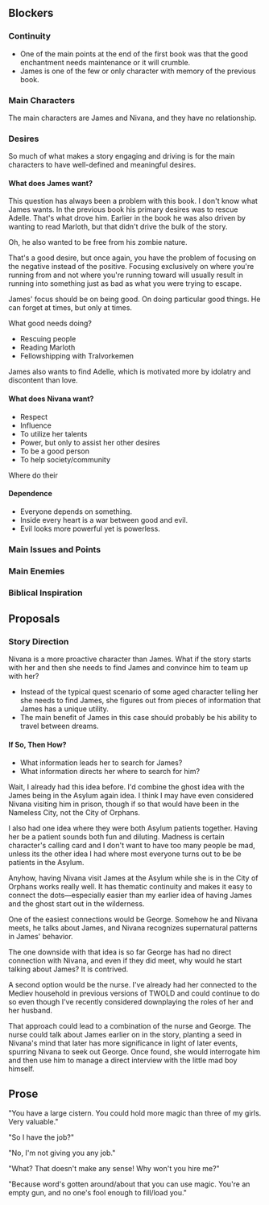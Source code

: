 ## Blockers

### Continuity

* One of the main points at the end of the first book was that the good enchantment needs maintenance or it will crumble.
* James is one of the few or only character with memory of the previous book.

### Main Characters

The main characters are James and Nivana, and they have no relationship.

### Desires

So much of what makes a story engaging and driving is for the main characters to have well-defined and meaningful desires.

#### What does James want?

This question has always been a problem with this book.  I don't know what James wants.  In the previous book his primary desires was to rescue Adelle.  That's what drove him.  Earlier in the book he was also driven by wanting to read Marloth, but that didn't drive the bulk of the story.

Oh, he also wanted to be free from his zombie nature.

That's a good desire, but once again, you have the problem of focusing on the negative instead of the positive.  Focusing exclusively on where you're running from and not where you're running toward will usually result in running into something just as bad as what you were trying to escape.

James' focus should be on being good.  On doing particular good things.  He can forget at times, but only at times.

What good needs doing?

* Rescuing people
* Reading Marloth
* Fellowshipping with Tralvorkemen

James also wants to find Adelle, which is motivated more by idolatry and discontent than love.

#### What does Nivana want?

* Respect
* Influence
* To utilize her talents
* Power, but only to assist her other desires
* To be a good person
* To help society/community

Where do their 

#### Dependence

- Everyone depends on something.
- Inside every heart is a war between good and evil.
- Evil looks more powerful yet is powerless.

### Main Issues and Points

### Main Enemies

### Biblical Inspiration

## Proposals

### Story Direction

Nivana is a more proactive character than James.  What if the story starts with her and then she needs to find James and convince him to team up with her?

* Instead of the typical quest scenario of some aged character telling her she needs to find James, she figures out from pieces of information that James has a unique utility.
* The main benefit of James in this case should probably be his ability to travel between dreams.

#### If So, Then How?

* What information leads her to search for James?
* What information directs her where to search for him?

Wait, I already had this idea before.  I'd combine the ghost idea with the James being in the Asylum again idea.  I think I may have even considered Nivana visiting him in prison, though if so that would have been in the Nameless City, not the City of Orphans.

I also had one idea where they were both Asylum patients together.  Having her be a patient sounds both fun and diluting.  Madness is certain character's calling card and I don't want to have too many people be mad, unless its the other idea I had where most everyone turns out to be be patients in the Asylum.

Anyhow, having Nivana visit James at the Asylum while she is in the City of Orphans works really well.  It has thematic continuity and makes it easy to connect the dots—especially easier than my earlier idea of having James and the ghost start out in the wilderness.

One of the easiest connections would be George.  Somehow he and Nivana meets, he talks about James, and Nivana recognizes supernatural patterns in James' behavior.

The one downside with that idea is so far George has had no direct connection with Nivana, and even if they did meet, why would he start talking about James?  It is contrived.

A second option would be the nurse.  I've already had her connected to the Mediev household in previous versions of TWOLD and could continue to do so even though I've recently considered downplaying the roles of her and her husband.

That approach could lead to a combination of the nurse and George.  The nurse could talk about James earlier on in the story, planting a seed in Nivana's mind that later has more significance in light of later events, spurring Nivana to seek out George.  Once found, she would interrogate him and then use him to manage a direct interview with the little mad boy himself.

## Prose

"You have a large cistern.  You could hold more magic than three of my girls.  Very valuable."

"So I have the job?"

"No, I'm not giving you any job."

"What?  That doesn't make any sense!  Why won't you hire me?"

"Because word's gotten around/about that you can use magic.  You're an empty gun, and no one's fool enough to fill/load you."

